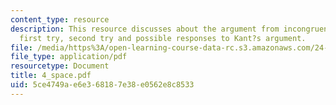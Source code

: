 ```yaml
---
content_type: resource
description: This resource discusses about the argument from incongruent counterparts,
  first try, second try and possible responses to Kant?s argument.
file: /media/https%3A/open-learning-course-data-rc.s3.amazonaws.com/24-201-topics-in-the-history-of-philosophy-kant-fall-2005/5ce4749ae6e368187e38e0562e8c8533_4_space.pdf
file_type: application/pdf
resourcetype: Document
title: 4_space.pdf
uid: 5ce4749a-e6e3-6818-7e38-e0562e8c8533
---
```

